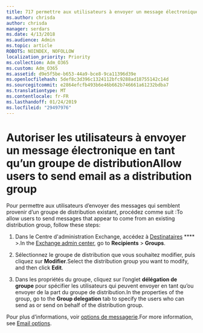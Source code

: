 ```yaml
---
title: 717 permettre aux utilisateurs à envoyer un message électronique comme une liste de distribution
ms.author: chrisda
author: chrisda
manager: serdars
ms.date: 4/13/2018
ms.audience: Admin
ms.topic: article
ROBOTS: NOINDEX, NOFOLLOW
localization_priority: Priority
ms.collection: Adm_O365
ms.custom: Adm_O365
ms.assetid: d9e5f5be-b653-44a9-bce8-9ca11396d39e
ms.openlocfilehash: 5def8c3d396c1324112bfc9288ad18755142c14d
ms.sourcegitcommit: e2864efcfb493b6e46b662b746661a61232bdba7
ms.translationtype: MT
ms.contentlocale: fr-FR
ms.lasthandoff: 01/24/2019
ms.locfileid: "29497976"
---
```

# <a name="allow-users-to-send-email-as-a-distribution-group"></a><span data-ttu-id="00bf6-102">Autoriser les utilisateurs à envoyer un message électronique en tant qu’un groupe de distribution</span><span class="sxs-lookup"><span data-stu-id="00bf6-102">Allow users to send email as a distribution group</span></span>

<span data-ttu-id="00bf6-103">Pour permettre aux utilisateurs d’envoyer des messages qui semblent provenir d’un groupe de distribution existant, procédez comme suit :</span><span class="sxs-lookup"><span data-stu-id="00bf6-103">To allow users to send messages that appear to come from an existing distribution group, follow these steps:</span></span>
  
1. <span data-ttu-id="00bf6-104">Dans le Centre d'administration Exchange, accédez à [Destinataires](https://outlook.office365.com/ecp/) \*\*\*\* \>.</span><span class="sxs-lookup"><span data-stu-id="00bf6-104">In the [Exchange admin center](https://outlook.office365.com/ecp/), go to **Recipients** \> **Groups**.</span></span>
    
2. <span data-ttu-id="00bf6-105">Sélectionnez le groupe de distribution que vous souhaitez modifier, puis cliquez sur **Modifier**.</span><span class="sxs-lookup"><span data-stu-id="00bf6-105">Select the distribution group you want to modify, and then click **Edit**.</span></span>
    
3. <span data-ttu-id="00bf6-106">Dans les propriétés du groupe, cliquez sur l’onglet **délégation de groupe** pour spécifier les utilisateurs qui peuvent envoyer en tant qu’ou envoyer de la part du groupe de distribution.</span><span class="sxs-lookup"><span data-stu-id="00bf6-106">In the properties of the group, go to the **Group delegation** tab to specify the users who can send as or send on behalf of the distribution group.</span></span> 
    
<span data-ttu-id="00bf6-107">Pour plus d’informations, voir [options de messagerie](https://technet.microsoft.com/library/bb124513.aspx#groupdelegation).</span><span class="sxs-lookup"><span data-stu-id="00bf6-107">For more information, see [Email options](https://technet.microsoft.com/library/bb124513.aspx#groupdelegation).</span></span>
  

